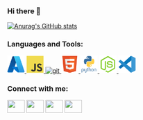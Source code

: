 ### Hi there 👋

<!--
**skarbel/skarbel** is a ✨ _special_ ✨ repository because its `README.md` (this file) appears on your GitHub profile.

Here are some ideas to get you started:

- 🔭 I’m currently working on ...
- 🌱 I’m currently learning ...
- 👯 I’m looking to collaborate on ...
- 🤔 I’m looking for help with ...
- 💬 Ask me about ...
- 📫 How to reach me: ...
- 😄 Pronouns: ...
- ⚡ Fun fact: ...

GitHub Readme Stats
https://github.com/anuraghazra/github-readme-stats

[![willianrod's wakatime stats](https://github-readme-stats.vercel.app/api/wakatime?username=skarbel)](https://github.com/anuraghazra/github-readme-stats)

[![Top Langs](https://github-readme-stats.vercel.app/api/top-langs/?username=skarbel)](https://github.com/anuraghazra/github-readme-stats)

-->
[![Anurag's GitHub stats](https://github-readme-stats.vercel.app/api?username=skarbel&count_private=true&show_icons=true&theme=tokyonight&hide=stars,issues)](https://github.com/anuraghazra/github-readme-stats)


<h3 align="left">Languages and Tools:</h3>
<p align="left">
    <a href="https://azure.microsoft.com/" target="_blank"> <img src="https://github.com/devicons/devicon/blob/master/icons/azure/azure-original.svg" alt="azure" width="40" height="40"/> </a> 
    <a href="https://www.javascript.com/" target="_blank"> <img src="https://github.com/devicons/devicon/blob/master/icons/javascript/javascript-original.svg" alt="js" width="40" height="40"/> </a> 
    <a href="https://git-scm.com/" target="_blank"> <img src="https://www.vectorlogo.zone/logos/git-scm/git-scm-icon.svg" alt="git" width="40" height="40"/> </a> 
    <a href="https://www.w3.org/html/" target="_blank"> <img src="https://github.com/devicons/devicon/blob/master/icons/html5/html5-original.svg" alt="html5" width="40" height="40"/> </a> 
    <a href="https://www.python.org" target="_blank"> <img src="https://github.com/devicons/devicon/blob/master/icons/python/python-original-wordmark.svg" alt="python" width="40" height="40"/> </a> 
    <a href="https://nodejs.org/en/" target="_blank"> <img src="https://github.com/devicons/devicon/blob/master/icons/nodejs/nodejs-plain.svg" alt="nodejs" width="40" height="40"/> </a>
    <a href="https://code.visualstudio.com/" target="_blank"> <img src="https://github.com/devicons/devicon/blob/master/icons/vscode/vscode-original.svg" alt="vscode" width="40" height="40"/> </a>
</p>

<h3 align="left">Connect with me:</h3>
<p align="left">
<a href="https://www.linkedin.com/in/skarpelosandreas/" target="blank"><img align="center" src="https://cdn.jsdelivr.net/npm/simple-icons@3.0.1/icons/linkedin.svg" alt="" height="30" width="40" /></a>
<a href="your link" target="blank"><img align="center" src="https://cdn.jsdelivr.net/npm/simple-icons@3.0.1/icons/twitter.svg" alt="" height="30" width="40" /></a>
<a href="your link" target="blank"><img align="center" src="https://cdn.jsdelivr.net/npm/simple-icons@3.0.1/icons/instagram.svg" alt="" height="30" width="40" /></a>
<a href="your link" target="blank"><img align="center" src="https://cdn.jsdelivr.net/npm/simple-icons@3.0.1/icons/youtube.svg" alt="" height="30" width="40" /></a>
</p>
